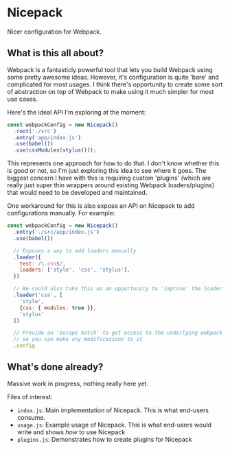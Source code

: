 # Nicepack

Nicer configuration for Webpack.

## What is this all about?

Webpack is a fantasticly powerful tool that lets you build Webpack using some pretty awesome ideas. However, it's configuration is quite 'bare' and complicated for most usages. I think there's opportunity to create some sort of abstraction on top of Webpack to make using it much simpler for most use cases.

Here's the ideal API I'm exploring at the moment:

```javascript
const webpackConfig = new Nicepack()
  .root('./src')
  .entry('app/index.js')
  .use(babel())
  .use(cssModules(stylus()));
```

This represents one approach for how to do that. I don't know whether this is good or not, so I'm just exploring this idea to see where it goes. The biggest concern I have with this is requiring custom 'plugins' (which are really just super thin wrappers around existing Webpack loaders/plugins) that would need to be developed and maintained.

One workaround for this is also expose an API on Nicepack to add configurations manually. For example:

```javascript
const webpackConfig = new Nicepack()
  .entry('./src/app/index.js')
  .use(babel())

  // Exposes a way to add loaders manually
  .loader({
    test: /\.css$/,
    loaders: ['style', 'css', 'stylus'],
  })

  // We could also take this as an opportunity to 'improve' the loader config api
  .loader('css', [
    'style',
    {css: { modules: true }},
    'stylus'
  ])

  // Provide an 'escape hatch' to get access to the underlying webpack config
  // so you can make any modifications to it
  .config
```

## What's done already?

Massive work in progress, nothing really here yet.

Files of interest:

 * `index.js`: Main implementation of Nicepack. This is what end-users consume.
 * `usage.js`: Example usage of Nicepack. This is what end-users would write and shows *how* to use Nicepack
 * `plugins.js`: Demonstrates how to create plugins for Nicepack
